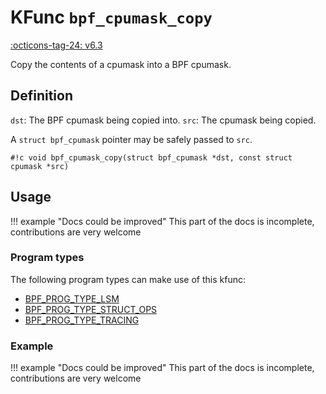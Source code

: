 # KFunc `bpf_cpumask_copy`

<!-- [FEATURE_TAG](bpf_cpumask_copy) -->
[:octicons-tag-24: v6.3](https://github.com/torvalds/linux/commit/516f4d3397c9e90f4da04f59986c856016269aa1)
<!-- [/FEATURE_TAG] -->

Copy the contents of a cpumask into a BPF cpumask.

## Definition

`dst`: The BPF cpumask being copied into.
`src`: The cpumask being copied.

A `struct bpf_cpumask` pointer may be safely passed to `src`.

<!-- [KFUNC_DEF] -->
`#!c void bpf_cpumask_copy(struct bpf_cpumask *dst, const struct cpumask *src)`
<!-- [/KFUNC_DEF] -->

## Usage

!!! example "Docs could be improved"
    This part of the docs is incomplete, contributions are very welcome

### Program types

The following program types can make use of this kfunc:

<!-- [KFUNC_PROG_REF] -->
- [BPF_PROG_TYPE_LSM](../program-type/BPF_PROG_TYPE_LSM.md)
- [BPF_PROG_TYPE_STRUCT_OPS](../program-type/BPF_PROG_TYPE_STRUCT_OPS.md)
- [BPF_PROG_TYPE_TRACING](../program-type/BPF_PROG_TYPE_TRACING.md)
<!-- [/KFUNC_PROG_REF] -->

### Example

!!! example "Docs could be improved"
    This part of the docs is incomplete, contributions are very welcome

